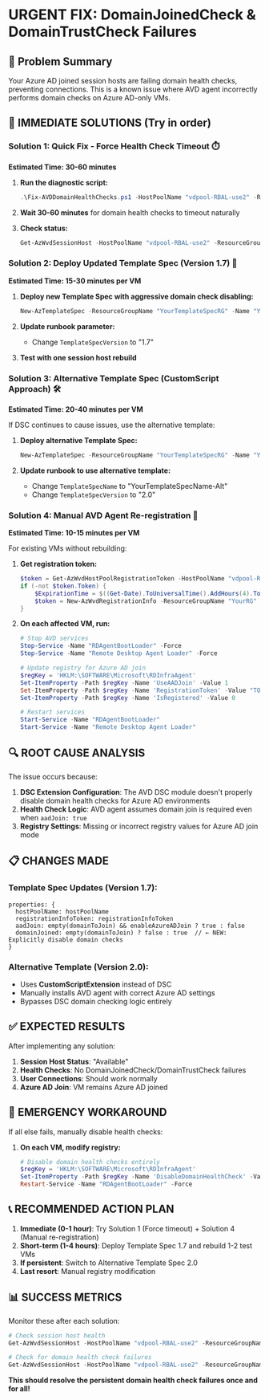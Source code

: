 # URGENT FIX: DomainJoinedCheck & DomainTrustCheck Failures

## 🚨 Problem Summary
Your Azure AD joined session hosts are failing domain health checks, preventing connections. This is a known issue where AVD agent incorrectly performs domain checks on Azure AD-only VMs.

## 🎯 **IMMEDIATE SOLUTIONS** (Try in order)

### Solution 1: Quick Fix - Force Health Check Timeout ⏱️
**Estimated Time: 30-60 minutes**

1. **Run the diagnostic script:**
   ```powershell
   .\Fix-AVDDomainHealthChecks.ps1 -HostPoolName "vdpool-RBAL-use2" -ResourceGroupName "YourRG" -SessionHostName "YourSessionHost" -ApplyFix
   ```

2. **Wait 30-60 minutes** for domain health checks to timeout naturally

3. **Check status:**
   ```powershell
   Get-AzWvdSessionHost -HostPoolName "vdpool-RBAL-use2" -ResourceGroupName "YourRG" -Name "YourSessionHost"
   ```

### Solution 2: Deploy Updated Template Spec (Version 1.7) 🔧
**Estimated Time: 15-30 minutes per VM**

1. **Deploy new Template Spec with aggressive domain check disabling:**
   ```powershell
   New-AzTemplateSpec -ResourceGroupName "YourTemplateSpecRG" -Name "YourTemplateSpecName" -Version "1.7" -Location "YourLocation" -TemplateFile "c:\Users\srimmer\Downloads\sample-templatespec.bicep"
   ```

2. **Update runbook parameter:**
   - Change `TemplateSpecVersion` to "1.7"

3. **Test with one session host rebuild**

### Solution 3: Alternative Template Spec (CustomScript Approach) 🛠️
**Estimated Time: 20-40 minutes per VM**

If DSC continues to cause issues, use the alternative template:

1. **Deploy alternative Template Spec:**
   ```powershell
   New-AzTemplateSpec -ResourceGroupName "YourTemplateSpecRG" -Name "YourTemplateSpecName-Alt" -Version "2.0" -Location "YourLocation" -TemplateFile "sample-templatespec-alternative.bicep"
   ```

2. **Update runbook to use alternative template:**
   - Change `TemplateSpecName` to "YourTemplateSpecName-Alt"
   - Change `TemplateSpecVersion` to "2.0"

### Solution 4: Manual AVD Agent Re-registration 🔄
**Estimated Time: 10-15 minutes per VM**

For existing VMs without rebuilding:

1. **Get registration token:**
   ```powershell
   $token = Get-AzWvdHostPoolRegistrationToken -HostPoolName "vdpool-RBAL-use2" -ResourceGroupName "YourRG"
   if (-not $token.Token) {
       $ExpirationTime = $((Get-Date).ToUniversalTime().AddHours(4).ToString('yyyy-MM-ddTHH:mm:ss.fffffffZ'))
       $token = New-AzWvdRegistrationInfo -ResourceGroupName "YourRG" -HostPoolName "vdpool-RBAL-use2" -ExpirationTime $ExpirationTime
   }
   ```

2. **On each affected VM, run:**
   ```powershell
   # Stop AVD services
   Stop-Service -Name "RDAgentBootLoader" -Force
   Stop-Service -Name "Remote Desktop Agent Loader" -Force
   
   # Update registry for Azure AD join
   $regKey = 'HKLM:\SOFTWARE\Microsoft\RDInfraAgent'
   Set-ItemProperty -Path $regKey -Name 'UseAADJoin' -Value 1
   Set-ItemProperty -Path $regKey -Name 'RegistrationToken' -Value "TOKEN_FROM_STEP_1"
   Set-ItemProperty -Path $regKey -Name 'IsRegistered' -Value 0
   
   # Restart services
   Start-Service -Name "RDAgentBootLoader"
   Start-Service -Name "Remote Desktop Agent Loader"
   ```

## 🔍 **ROOT CAUSE ANALYSIS**

The issue occurs because:
1. **DSC Extension Configuration**: The AVD DSC module doesn't properly disable domain health checks for Azure AD environments
2. **Health Check Logic**: AVD agent assumes domain join is required even when `aadJoin: true`
3. **Registry Settings**: Missing or incorrect registry values for Azure AD join mode

## 📋 **CHANGES MADE**

### Template Spec Updates (Version 1.7):
```bicep
properties: {
  hostPoolName: hostPoolName
  registrationInfoToken: registrationInfoToken
  aadJoin: empty(domainToJoin) && enableAzureADJoin ? true : false
  domainJoined: empty(domainToJoin) ? false : true  // ← NEW: Explicitly disable domain checks
}
```

### Alternative Template (Version 2.0):
- Uses **CustomScriptExtension** instead of DSC
- Manually installs AVD agent with correct Azure AD settings
- Bypasses DSC domain checking logic entirely

## ✅ **EXPECTED RESULTS**

After implementing any solution:
1. **Session Host Status**: "Available"
2. **Health Checks**: No DomainJoinedCheck/DomainTrustCheck failures
3. **User Connections**: Should work normally
4. **Azure AD Join**: VM remains Azure AD joined

## 🚨 **EMERGENCY WORKAROUND**

If all else fails, manually disable health checks:

1. **On each VM, modify registry:**
   ```powershell
   # Disable domain health checks entirely
   $regKey = 'HKLM:\SOFTWARE\Microsoft\RDInfraAgent'
   Set-ItemProperty -Path $regKey -Name 'DisableDomainHealthCheck' -Value 1
   Restart-Service -Name "RDAgentBootLoader" -Force
   ```

## 📞 **RECOMMENDED ACTION PLAN**

1. **Immediate (0-1 hour)**: Try Solution 1 (Force timeout) + Solution 4 (Manual re-registration)
2. **Short-term (1-4 hours)**: Deploy Template Spec 1.7 and rebuild 1-2 test VMs
3. **If persistent**: Switch to Alternative Template Spec 2.0
4. **Last resort**: Manual registry modification

## 📊 **SUCCESS METRICS**

Monitor these after each solution:
```powershell
# Check session host health
Get-AzWvdSessionHost -HostPoolName "vdpool-RBAL-use2" -ResourceGroupName "YourRG" | Where-Object {$_.Status -ne "Available"}

# Check for domain health check failures
Get-AzWvdSessionHost -HostPoolName "vdpool-RBAL-use2" -ResourceGroupName "YourRG" | Select-Object Name, Status, @{Name="DomainChecks";Expression={($_.SessionHostHealthCheckResult | Where-Object {$_.HealthCheckName -like "*Domain*"}).HealthCheckResult}}
```

**This should resolve the persistent domain health check failures once and for all!**
